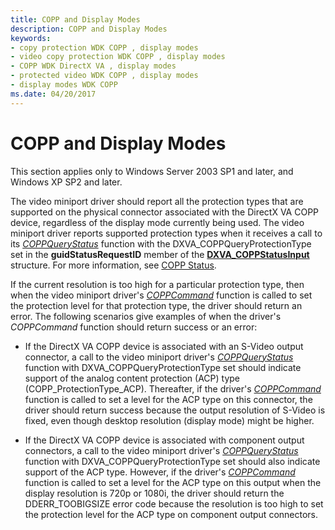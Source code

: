 ```yaml
---
title: COPP and Display Modes
description: COPP and Display Modes
keywords:
- copy protection WDK COPP , display modes
- video copy protection WDK COPP , display modes
- COPP WDK DirectX VA , display modes
- protected video WDK COPP , display modes
- display modes WDK COPP
ms.date: 04/20/2017
---
```


# COPP and Display Modes


This section applies only to Windows Server 2003 SP1 and later, and Windows XP SP2 and later.

The video miniport driver should report all the protection types that are supported on the physical connector associated with the DirectX VA COPP device, regardless of the display mode currently being used. The video miniport driver reports supported protection types when it receives a call to its [*COPPQueryStatus*](./coppquerystatus.md) function with the DXVA\_COPPQueryProtectionType set in the **guidStatusRequestID** member of the [**DXVA\_COPPStatusInput**](/windows-hardware/drivers/ddi/dxva/ns-dxva-_dxva_coppstatusinput) structure. For more information, see [COPP Status](copp-status.md).

If the current resolution is too high for a particular protection type, then when the video miniport driver's [*COPPCommand*](./coppcommand.md) function is called to set the protection level for that protection type, the driver should return an error. The following scenarios give examples of when the driver's *COPPCommand* function should return success or an error:

-   If the DirectX VA COPP device is associated with an S-Video output connector, a call to the video miniport driver's [*COPPQueryStatus*](./coppquerystatus.md) function with DXVA\_COPPQueryProtectionType set should indicate support of the analog content protection (ACP) type (COPP\_ProtectionType\_ACP). Thereafter, if the driver's [*COPPCommand*](./coppcommand.md) function is called to set a level for the ACP type on this connector, the driver should return success because the output resolution of S-Video is fixed, even though desktop resolution (display mode) might be higher.

-   If the DirectX VA COPP device is associated with component output connectors, a call to the video miniport driver's [*COPPQueryStatus*](./coppquerystatus.md) function with DXVA\_COPPQueryProtectionType set should also indicate support of the ACP type. However, if the driver's [*COPPCommand*](./coppcommand.md) function is called to set a level for the ACP type on this output when the display resolution is 720p or 1080i, the driver should return the DDERR\_TOOBIGSIZE error code because the resolution is too high to set the protection level for the ACP type on component output connectors.

 

